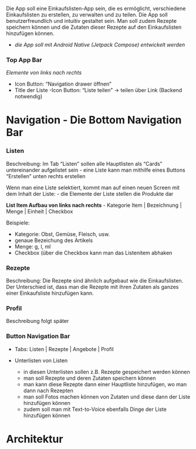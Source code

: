 Die App soll eine Einkaufslisten-App sein, die es ermöglicht, verschiedene Einkaufslisten zu erstellen, zu verwalten und zu teilen. Die App soll benutzerfreundlich und intuitiv gestaltet sein.
Man soll zudem Rezepte speichern können und die Zutaten dieser Rezepte auf den Einkaufslisten hinzufügen können.

- *die App soll mit Android Native (Jetpack Compose) entwickelt werden*

### Top App Bar

*Elemente von links nach rechts*

- Icon Button: “Navigation drawer öffnen”
- Title der Liste
-Icon Button: “Liste teilen” → teilen über Link (Backend notwendig)

# Navigation - Die Bottom Navigation Bar

### Listen

Beschreibung: Im Tab “Listen” sollen alle Hauptlisten als “Cards” untereinander aufgelistet sein
    - eine Liste kann man mithilfe eines Buttons “Erstellen” unten rechts erstellen

Wenn man eine Liste selektiert, kommt man auf einen neuen Screen mit dem Inhalt der Liste:
    - die Elemente der Liste stellen die Produkte dar

**List Item Aufbau von links nach rechts**
    - Kategorie Item | Bezeichnung | Menge | Einheit | Checkbox

Beispiele:

- Kategorie: Obst, Gemüse, Fleisch, usw.
- genaue Bezeichung des Artikels
- Menge: g, l, ml
- Checkbox (über die Checkbox kann man das Listenitem abhaken

### Rezepte

Beschreibung: Die Rezepte sind ähnlich aufgebaut wie die Einkaufslisten. Der Unterschied ist, dass man die Rezepte mit ihren Zutaten als ganzes einer Einkaufsliste hinzufügen kann.

### Profil

Beschreibung folgt später

### Button Navigation Bar

- Tabs: Listen | Rezepte | Angebote | Profil

- Unterlisten von Listen
    - in diesen Unterlisten sollen z.B. Rezepte gespeichert werden können
    - man soll Rezepte und deren Zutaten speichern können
    - man kann diese Rezepte dann einer Hauptliste hinzufügen, wo man dann nach Rezepten
    - man soll Fotos machen können von Zutaten und diese dann der Liste hinzufügen können
    - zudem soll man mit Text-to-Voice ebenfalls Dinge der Liste hinzufügen können

# Architektur

